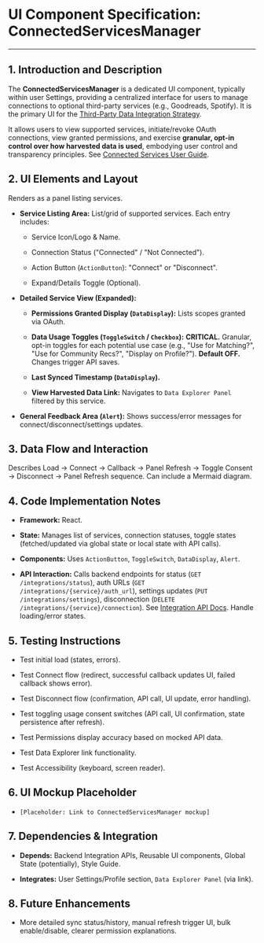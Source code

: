# UI Component Specification: ConnectedServicesManager

---

## 1. Introduction and Description

The **ConnectedServicesManager** is a dedicated UI component, typically within user Settings, providing a centralized interface for users to manage connections to optional third-party services (e.g., Goodreads, Spotify). It is the primary UI for the [Third-Party Data Integration Strategy](../architecture/data_integration_strategy.md).

It allows users to view supported services, initiate/revoke OAuth connections, view granted permissions, and exercise **granular, opt-in control over how harvested data is used**, embodying user control and transparency principles. See [Connected Services User Guide](../guides/user_guides/connected_services_guide.md).

## 2. UI Elements and Layout

Renders as a panel listing services.

* **Service Listing Area:** List/grid of supported services. Each entry includes:

  * Service Icon/Logo & Name.

  * Connection Status ("Connected" / "Not Connected").

  * Action Button (`ActionButton`): "Connect" or "Disconnect".

  * Expand/Details Toggle (Optional).

* **Detailed Service View (Expanded):**

  * **Permissions Granted Display (`DataDisplay`):** Lists scopes granted via OAuth.

  * **Data Usage Toggles (`ToggleSwitch` / `Checkbox`):** **CRITICAL.** Granular, opt-in toggles for each potential use case (e.g., "Use for Matching?", "Use for Community Recs?", "Display on Profile?"). **Default OFF.** Changes trigger API saves.

  * **Last Synced Timestamp (`DataDisplay`).**

  * **View Harvested Data Link:** Navigates to `Data Explorer Panel` filtered by this service.

* **General Feedback Area (`Alert`):** Shows success/error messages for connect/disconnect/settings updates.

## 3. Data Flow and Interaction

Describes Load -> Connect -> Callback -> Panel Refresh -> Toggle Consent -> Disconnect -> Panel Refresh sequence. Can include a Mermaid diagram.

## 4. Code Implementation Notes

* **Framework:** React.

* **State:** Manages list of services, connection statuses, toggle states (fetched/updated via global state or local state with API calls).

* **Components:** Uses `ActionButton`, `ToggleSwitch`, `DataDisplay`, `Alert`.

* **API Interaction:** Calls backend endpoints for status (`GET /integrations/status`), auth URLs (`GET /integrations/{service}/auth_url`), settings updates (`PUT /integrations/settings`), disconnection (`DELETE /integrations/{service}/connection`). See [Integration API Docs](../architecture/api/api_endpoints_integrations.md). Handle loading/error states.

## 5. Testing Instructions

* Test initial load (states, errors).

* Test Connect flow (redirect, successful callback updates UI, failed callback shows error).

* Test Disconnect flow (confirmation, API call, UI update, error handling).

* Test toggling usage consent switches (API call, UI confirmation, state persistence after refresh).

* Test Permissions display accuracy based on mocked API data.

* Test Data Explorer link functionality.

* Test Accessibility (keyboard, screen reader).

## 6. UI Mockup Placeholder

* `[Placeholder: Link to ConnectedServicesManager mockup]`

## 7. Dependencies & Integration

* **Depends:** Backend Integration APIs, Reusable UI components, Global State (potentially), Style Guide.

* **Integrates:** User Settings/Profile section, `Data Explorer Panel` (via link).

## 8. Future Enhancements

* More detailed sync status/history, manual refresh trigger UI, bulk enable/disable, clearer permission explanations.
